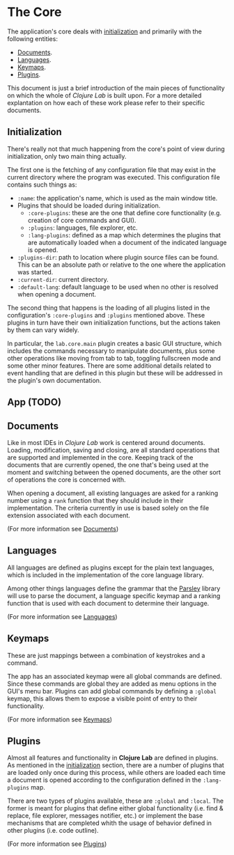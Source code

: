 # The Core

The application's core deals with [initialization](#init) and primarily with the following entities:

- [Documents](#documents).
- [Languages](#languages).
- [Keymaps](#keymaps).
- [Plugins](#plugins).

This document is just a brief introduction of the main pieces of functionality on which the whole of *Clojure Lab* is built upon. For a more detailed explantation on how each of these work please refer to their specific documents.

<a name="init"></a>
## Initialization

There's really not that much happening from the core's point of view during initialization, only two main thing actually.

The first one is the fetching of any configuration file that may exist in the current directory where the program was executed. This configuration file contains such things as:

  - `:name`: the application's name, which is used as the main window title.
  - Plugins that should be loaded during initialization.
     - `:core-plugins`: these are the one that define core functionality (e.g. creation of core commands and GUI).
     - `:plugins`: languages, file explorer, etc.
     - `:lang-plugins`: defined as a map which determines the plugins that are automatically loaded when a document of the indicated language is opened.
  - `:plugins-dir`: path to location where plugin source files can be found. This can be an absolute path or relative to the one where the application was started.
  - `:current-dir`: current directory.
  - `:default-lang`: default language to be used when no other is resolved when opening a document.

The second thing that happens is the loading of all plugins listed in the configuration's `:core-plugins` and `:plugins` mentioned above. These plugins in turn have their own initialization functions, but the actions taken by them can vary widely. 

In particular, the `lab.core.main` plugin creates a basic GUI structure, which includes the commands necessary to manipulate documents, plus some other operations like moving from tab to tab, toggling fullscreen mode and some other minor features. There are some additional details related to event handling that are defined in this plugin but these will be addressed in the plugin's own documentation.

## App (TODO)

<a name="documents"></a>
## Documents

Like in most IDEs in  *Clojure Lab* work is centered around documents. Loading, modification, saving and closing, are all standard operations that are supported and implemented in the core. Keeping track of the documents that are currently opened, the one that's being used at the moment and switching between the opened documents, are the other sort of operations the core is concerned with.

When opening a document, all existing languages are asked for a ranking number using a `rank` function that they should include in their implementation. The criteria currently in use is based solely on the file extension associated with each document.

(For more information see [Documents][2])

<a name="languages"></a>
## Languages

All languages are defined as plugins except for the plain text languages, which is included in the implementation of the core language library. 

Among other things languages define the grammar that the [Parsley][1] library will use to parse the document, a language specific keymap and a ranking function that is used with each document to determine their language.

(For more information see [Languages][3])

<a name="keymaps"></a>
## Keymaps

These are just mappings between a combination of keystrokes and a command. 

The app has an associated keymap were all global commands are defined. Since these commands are global they are added as menu options in the GUI's menu bar. Plugins can add global commands by defining a `:global` keymap, this allows them to expose a visible point of entry to their functionality.

(For more information see [Keymaps][4])

<a name="plugins"></a>
## Plugins

Almost all features and functionality in **Clojure Lab** are defined in plugins. As mentioned in the [initialization](#init) section, there are a number of plugins that are loaded only once during this process, while others are loaded each time a document is opened according to the configuration defined in the `:lang-plugins` map.

There are two types of plugins available, these are `:global` and `:local`. The former is meant for plugins that define either global functionality (i.e. find & replace, file explorer, messages notifier, etc.) or implement the base mechanisms that are completed whith the usage of behavior defined in other plugins (i.e. code outline).

(For more information see [Plugins][5])

  [1]: https://github.com/cgrand/parsley/
  [2]: ./lab.model.document.md
  [3]: ./lab.core.lang.md
  [4]: ./lab.core.keymap.md
  [5]: ./lab.core.plugin.md
